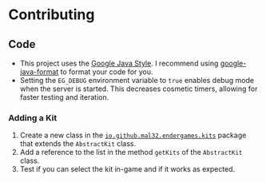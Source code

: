 # Contributing

## Code

- This project uses the [Google Java Style](https://google.github.io/styleguide/javaguide.html). I recommend
  using [google-java-format](https://github.com/google/google-java-format) to format your code for you.
- Setting the `EG_DEBUG` environment variable to `true` enables debug mode when the server is started. This decreases
  cosmetic timers, allowing for faster testing and iteration.

### Adding a Kit

1. Create a new class in the [`io.github.mal32.endergames.kits`](/src/main/java/io/github/mal32/endergames/kits) package
   that extends the `AbstractKit` class.
2. Add a reference to the list in the method `getKits` of the `AbstractKit` class.
3. Test if you can select the kit in-game and if it works as expected.

